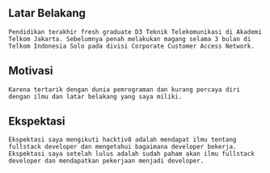 [//]: # (Ceritakan sedikit tentang latar belakangmu seperti pendidikan terakhir atau pekerjaan sebelumnya)
## Latar Belakang
    Pendidikan terakhir fresh graduate D3 Teknik Telekomunikasi di Akademi Telkom Jakarta. Sebelumnya penah melakukan magang selama 3 bulan di Telkom Indonesia Solo pada divisi Corporate Customer Access Network. 

[//]: # (Motivasi apa yang mendorongmu untuk ikut program coding bootcamp di Hacktiv8?)
## Motivasi
    Karena tertarik dengan dunia pemrograman dan kurang percaya diri dengan ilmu dan latar belakang yang saya miliki.

[//]: # (Beri tahu kami, apa yang ingin kamu dapatkan di Hacktiv8 dan apa yang ingin kamu capai setelah lulus dari sini?)
## Ekspektasi
    Ekspektasi saya mengikuti hacktiv8 adalah mendapat ilmu tentang fullstack developer dan mengetahui bagaimana developer bekerja.
    Ekspektasi saya setelah lulus adalah sudah paham akan ilmu fullstack developer dan mendapatkan pekerjaan menjadi developer.

[//]: # (Apakah ada hal lain yang ingin disampaikan? Bila ada, kamu bebas untuk menuliskannya)
